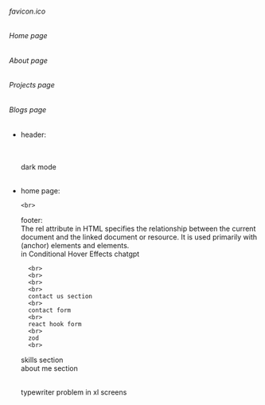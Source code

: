 ###### favicon.ico

###### Home page

###### About page

###### Projects page

###### Blogs page

- header:

  <br>
  <br>
  dark mode
  <br>
  <br>

- home page:
  <br>

      <br>

  footer:
  <br>
  The rel attribute in HTML specifies the relationship between the current document and the linked document or resource. It is used primarily with <a> (anchor) elements and <link> elements.
  <br>
  in Conditional Hover Effects chatgpt

        <br>
        <br>
        <br>
        <br>
        contact us section
        <br>
        contact form
        <br>
        react hook form
        <br>
        zod
        <br>

  skills section
  <br>
  about me section

    <br>
  typewriter problem in xl screens

    <br>


    <br>
